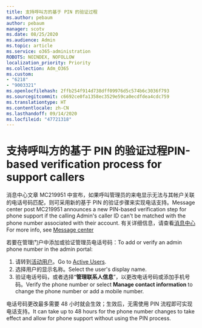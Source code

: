 ```yaml
---
title: 支持呼叫方的基于 PIN 的验证过程
ms.author: pebaum
author: pebaum
manager: scotv
ms.date: 08/25/2020
ms.audience: Admin
ms.topic: article
ms.service: o365-administration
ROBOTS: NOINDEX, NOFOLLOW
localization_priority: Priority
ms.collection: Adm_O365
ms.custom:
- "6218"
- "9003321"
ms.openlocfilehash: 2ffb254f914d738dff09976d5c574b6c3036f793
ms.sourcegitcommit: c6692ce0fa1358ec3529e59ca0ecdfdea4cdc759
ms.translationtype: HT
ms.contentlocale: zh-CN
ms.lasthandoff: 09/14/2020
ms.locfileid: "47721318"
---
```

# <a name="pin-based-verification-process-for-support-callers"></a><span data-ttu-id="20fc8-102">支持呼叫方的基于 PIN 的验证过程</span><span class="sxs-lookup"><span data-stu-id="20fc8-102">PIN-based verification process for support callers</span></span>

<span data-ttu-id="20fc8-103">消息中心文章 MC219951 中宣布，如果呼叫管理员的来电显示无法与其帐户关联的电话号码匹配，则可采用新的基于 PIN 的验证步骤来实现电话支持。</span><span class="sxs-lookup"><span data-stu-id="20fc8-103">Message center post MC219951 announces a new PIN-based verification step for phone support if the calling Admin's caller ID can't be matched with the phone number associated with their account.</span></span> <span data-ttu-id="20fc8-104">有关详细信息，请查看[消息中心](https://admin.microsoft.com/AdminPortal/Home#/MessageCenter)</span><span class="sxs-lookup"><span data-stu-id="20fc8-104">For more info, see [Message center](https://admin.microsoft.com/AdminPortal/Home#/MessageCenter)</span></span> 

<span data-ttu-id="20fc8-105">若要在管理门户中添加或验证管理员电话号码：</span><span class="sxs-lookup"><span data-stu-id="20fc8-105">To add or verify an admin phone number in the admin portal:</span></span>  

1. <span data-ttu-id="20fc8-106">请转到[活动用户](https://admin.microsoft.com/AdminPortal/Home#/users)。</span><span class="sxs-lookup"><span data-stu-id="20fc8-106">Go to [Active Users](https://admin.microsoft.com/AdminPortal/Home#/users).</span></span>
2. <span data-ttu-id="20fc8-107">选择用户的显示名称。</span><span class="sxs-lookup"><span data-stu-id="20fc8-107">Select the user's display name.</span></span>
3. <span data-ttu-id="20fc8-108">验证电话号码，或者选择“**管理联系人信息**”，以更改电话号码或添加手机号码。</span><span class="sxs-lookup"><span data-stu-id="20fc8-108">Verify the phone number or select **Manage contact information** to change the phone number or add a mobile number.</span></span>     

<span data-ttu-id="20fc8-109">电话号码更改最多需要 48 小时就会生效；生效后，无需使用 PIN 流程即可实现电话支持。</span><span class="sxs-lookup"><span data-stu-id="20fc8-109">It can take up to 48 hours for the phone number changes to take effect and allow for phone support without using the PIN process.</span></span>